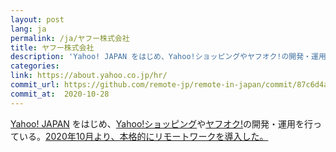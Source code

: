 ```yaml
---
layout: post
lang: ja
permalink: /ja/ヤフー株式会社
title: ヤフー株式会社
description: 'Yahoo! JAPAN をはじめ、Yahoo!ショッピングやヤフオク!の開発・運用を行っている。2020年10月より、本格的にリモートワークを導入した。'
categories: 
link: https://about.yahoo.co.jp/hr/
commit_url: https://github.com/remote-jp/remote-in-japan/commit/87c6d4a4c34c548f0b5e6de6a4737bd67ef36e47
commit_at:  2020-10-28
---
```


<p><a href="https://www.yahoo.co.jp/">Yahoo! JAPAN</a> をはじめ、<a href="https://shopping.yahoo.co.jp/">Yahoo!ショッピング</a>や<a href="https://auctions.yahoo.co.jp/">ヤフオク!</a>の開発・運用を行っている。<a href="https://about.yahoo.co.jp/pr/release/2020/07/15a/">2020年10月より、本格的にリモートワークを導入した。</a></p>
